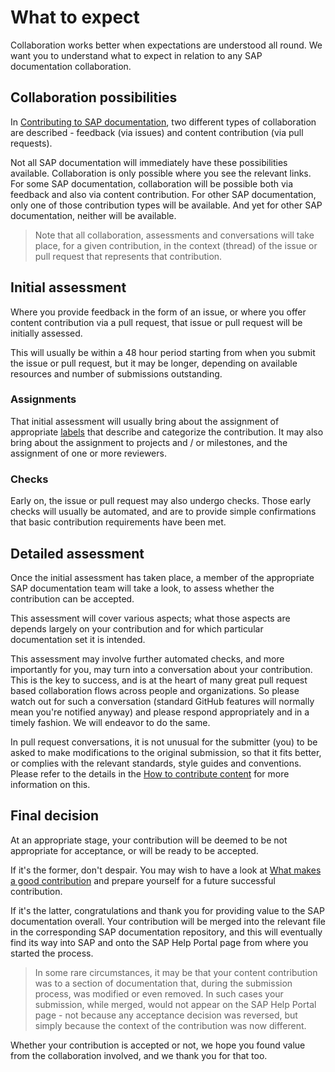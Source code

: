 # What to expect

Collaboration works better when expectations are understood all round. We want you to understand what to expect in relation to any SAP documentation collaboration.

## Collaboration possibilities

In [Contributing to SAP documentation](contributing/), two different types of collaboration are described - feedback (via issues) and content contribution (via pull requests).

Not all SAP documentation will immediately have these possibilities available. Collaboration is only possible where you see the relevant links. For some SAP documentation, collaboration will be possible both via feedback and also via content contribution. For other SAP documentation, only one of those contribution types will be available. And yet for other SAP documentation, neither will be available.

> Note that all collaboration, assessments and conversations will take place, for a given contribution, in the context (thread) of the issue or pull request that represents that contribution.

## Initial assessment

Where you provide feedback in the form of an issue, or where you offer content contribution via a pull request, that issue or pull request will be initially assessed.

This will usually be within a 48 hour period starting from when you submit the issue or pull request, but it may be longer, depending on available resources and number of submissions outstanding.

### Assignments

That initial assessment will usually bring about the assignment of appropriate [labels][github-labels] that describe and categorize the contribution. It may also bring about the assignment to projects and / or milestones, and the assignment of one or more reviewers.

### Checks

Early on, the issue or pull request may also undergo checks. Those early checks will usually be automated, and are to provide simple confirmations that basic contribution requirements have been met.

## Detailed assessment

Once the initial assessment has taken place, a member of the appropriate SAP documentation team will take a look, to assess whether the contribution can be accepted.

This assessment will cover various aspects; what those aspects are depends largely on your contribution and for which particular documentation set it is intended.

This assessment may involve further automated checks, and more importantly for you, may turn into a conversation about your contribution. This is the key to success, and is at the heart of many great pull request based collaboration flows across people and organizations. So please watch out for such a conversation (standard GitHub features will normally mean you're notified anyway) and please respond appropriately and in a timely fashion. We will endeavor to do the same.

In pull request conversations, it is not unusual for the submitter (you) to be asked to make modifications to the original submission, so that it fits better, or complies with the relevant standards, style guides and conventions. Please refer to the details in the [How to contribute content](content-contribution) for more information on this.

## Final decision

At an appropriate stage, your contribution will be deemed to be not appropriate for acceptance, or will be ready to be accepted.

If it's the former, don't despair. You may wish to have a look at [What makes a good contribution](content-contribution/good-contribution.md) and prepare yourself for a future successful contribution.

If it's the latter, congratulations and thank you for providing value to the SAP documentation overall. Your contribution will be merged into the relevant file in the corresponding SAP documentation repository, and this will eventually find its way into SAP and onto the SAP Help Portal page from where you started the process.

> In some rare circumstances, it may be that your content contribution was to a section of documentation that, during the submission process, was modified or even removed. In such cases your submission, while merged, would not appear on the SAP Help Portal page - not because any acceptance decision was reversed, but simply because the context of the contribution was now different.

Whether your contribution is accepted or not, we hope you found value from the collaboration involved, and we thank you for that too.


[github-labels]: https://docs.github.com/en/github/managing-your-work-on-github/managing-labels
